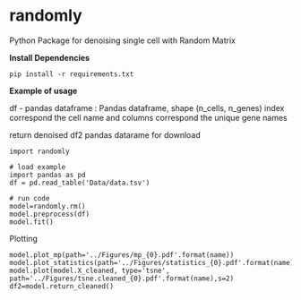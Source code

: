 # randomly
Python Package for denoising single cell with Random Matrix 

**Install Dependencies**

```
pip install -r requirements.txt
```

**Example of usage**

df - pandas dataframe : Pandas dataframe, shape (n_cells, n_genes)
index correspond the cell name and columns correspond the unique gene names

return denoised df2 pandas datarame for download

```
import randomly

# load example
import pandas as pd
df = pd.read_table('Data/data.tsv')

# run code
model=randomly.rm()
model.preprocess(df)
model.fit()
```

Plotting

```
model.plot_mp(path='../Figures/mp_{0}.pdf'.format(name))
model.plot_statistics(path='../Figures/statistics_{0}.pdf'.format(name))
model.plot(model.X_cleaned, type='tsne', path='../Figures/tsne.cleaned_{0}.pdf'.format(name),s=2)
df2=model.return_cleaned()
```
